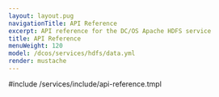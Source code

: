 ```yaml
---
layout: layout.pug
navigationTitle: API Reference
excerpt: API reference for the DC/OS Apache HDFS service
title: API Reference
menuWeight: 120
model: /dcos/services/hdfs/data.yml
render: mustache
---
```


#include /services/include/api-reference.tmpl
